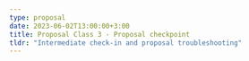 ```yaml
---
type: proposal
date: 2023-06-02T13:00:00+3:00
title: Proposal Class 3 - Proposal checkpoint
tldr: "Intermediate check-in and proposal troubleshooting"
---
```

